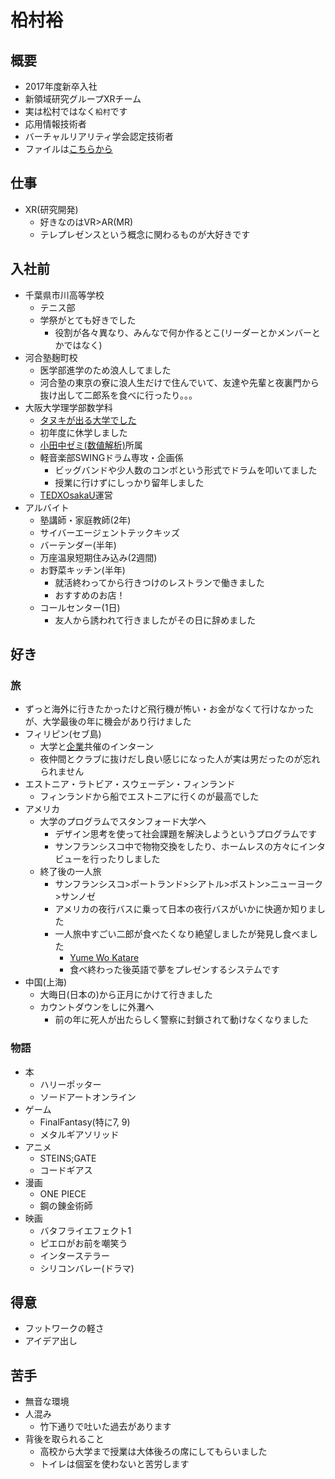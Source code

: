 # 柗村裕
## 概要
- 2017年度新卒入社
- 新領域研究グループXRチーム
- 実は松村ではなく`柗村`です
- 応用情報技術者
- バーチャルリアリティ学会認定技術者
- ファイルは[こちらから](https://github.com/matsumura-yu/matsumura-yu.github.io)

## 仕事
- XR(研究開発)
    - 好きなのはVR>AR(MR)
    - テレプレゼンスという概念に関わるものが大好きです

## 入社前
- 千葉県市川高等学校
    - テニス部
    - 学祭がとても好きでした
        - 役割が各々異なり、みんなで何か作るとこ(リーダーとかメンバーとかではなく)
- 河合塾麹町校
    - 医学部進学のため浪人してました
    - 河合塾の東京の寮に浪人生だけで住んでいて、友達や先輩と夜裏門から抜け出して二郎系を食べに行ったり。。。
- 大阪大学理学部数学科
    - [タヌキが出る大学でした](https://twitter.com/handanuki1)
    - 初年度に休学しました
    - [小田中ゼミ(数値解析)](http://www.cas.cmc.osaka-u.ac.jp/~odanaka/)所属
    - 軽音楽部SWINGドラム専攻・企画係
        - ビッグバンドや少人数のコンボという形式でドラムを叩いてました
        - 授業に行けずにしっかり留年しました
    - [TEDXOsakaU](http://www.tedxosakau.com)運営
- アルバイト
    - 塾講師・家庭教師(2年)
    - サイバーエージェントテックキッズ
    - バーテンダー(半年)
    - 万座温泉短期住み込み(2週間)
    - お野菜キッチン(半年)
        - 就活終わってから行きつけのレストランで働きました
        - おすすめのお店！
    - コールセンター(1日)
        - 友人から誘われて行きましたがその日に辞めました

## 好き
### 旅
- ずっと海外に行きたかったけど飛行機が怖い・お金がなくて行けなかったが、大学最後の年に機会があり行けました
- フィリピン(セブ島)
    - 大学と[企業](http://www.dgtakano.co.jp)共催のインターン
    - 夜仲間とクラブに抜けだし良い感じになった人が実は男だったのが忘れられません
- エストニア・ラトビア・スウェーデン・フィンランド
    - フィンランドから船でエストニアに行くのが最高でした
- アメリカ
    - 大学のプログラムでスタンフォード大学へ
        - デザイン思考を使って社会課題を解決しようというプログラムです
        - サンフランシスコ中で物物交換をしたり、ホームレスの方々にインタビューを行ったりしました
    - 終了後の一人旅
        - サンフランシスコ>ポートランド>シアトル>ボストン>ニューヨーク>サンノゼ
        - アメリカの夜行バスに乗って日本の夜行バスがいかに快適か知りました
        - 一人旅中すごい二郎が食べたくなり絶望しましたが発見し食べました
            - [Yume Wo Katare](https://www.facebook.com/YumeWoKatare/)
            - 食べ終わった後英語で夢をプレゼンするシステムです
- 中国(上海)
    - 大晦日(日本の)から正月にかけて行きました
    - カウントダウンをしに外灘へ
        - 前の年に死人が出たらしく警察に封鎖されて動けなくなりました

### 物語
- 本
    - ハリーポッター
    - ソードアートオンライン
- ゲーム
    - FinalFantasy(特に7, 9)
    - メタルギアソリッド
- アニメ
    - STEINS;GATE
    - コードギアス
- 漫画
    - ONE PIECE
    - 鋼の錬金術師
- 映画
    - バタフライエフェクト1
    - ピエロがお前を嘲笑う
    - インターステラー
    - シリコンバレー(ドラマ)

## 得意
- フットワークの軽さ
- アイデア出し

## 苦手
- 無音な環境
- 人混み
    - 竹下通りで吐いた過去があります
- 背後を取られること
    - 高校から大学まで授業は大体後ろの席にしてもらいました
    - トイレは個室を使わないと苦労します
